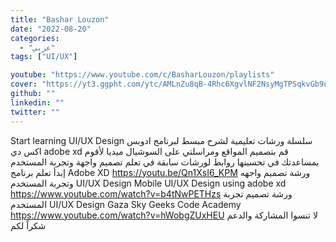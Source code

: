 ```yaml
---
title: "Bashar Louzon"
date: "2022-08-20"
categories:
  - "عربي"
tags: ["UI/UX"]

youtube: "https://www.youtube.com/c/BasharLouzon/playlists"
cover: "https://yt3.ggpht.com/ytc/AMLnZu8qB-4Rhc6XgvlNF2NsyMgTPSqkvGb9uTq3DVhx-Q=s88-c-k-c0x00ffffff-no-rj"
github: ""
linkedin: ""
twitter: ""
---
```


Start learning UI/UX Design سلسلة ورشات تعليمية لشرح مبسط لبرنامج ادوبس اكس دي adobe xd قم بتصميم المواقع ومراسلتي على السوشيال ميديا لأقوم بمساعدتك في تحسينها روابط لورشات سابقة في تعلم تصميم واجهة وتجربة المستخدم إبدأ تعلم برنامج Adobe XD https://youtu.be/Qn1XsI6_KPM ورشة تصميم واجهه وتجربة المستخدم UI/UX Design Mobile UI/UX Design using adobe xd https://www.youtube.com/watch?v=b4tNwPETHzs ورشة تصميم تجربة المستخدم UI/UX Design Gaza Sky Geeks Code Academy https://www.youtube.com/watch?v=hWobgZUxHEU لا تنسوا المشاركة والدعم شكراً لكم
